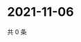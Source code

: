 # 2021-11-06

共 0 条

<!-- BEGIN WEIBO -->
<!-- 最后更新时间 Sat Nov 06 2021 04:15:04 GMT+0800 (China Standard Time) -->

<!-- END WEIBO -->

